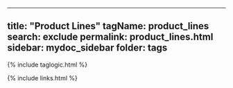 
---
title: "Product Lines"
tagName: product_lines
search: exclude
permalink: product_lines.html
sidebar: mydoc_sidebar
folder: tags
---
{% include taglogic.html %}

{% include links.html %}
